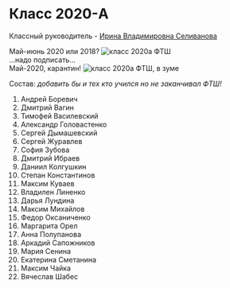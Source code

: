 <!--?title Класс 2020-A -->

# Класс 2020-A

Классный руководитель - [Ирина Владимировна Селиванова](/people/selivanova/index.html)

<div class="row">
  <div class="col-xl-6 col-sm-12 text-center">
    Май-июнь 2020 или 2018?
    <img src="https://pths-archive.github.io/static/img/classes/2020a/group-attestats.jpg" alt="класс 2020a ФТШ" class="full-width"/><br/>
    <span class="hint">...надо подписать...</span>
  </div>
  <div class="col-xl-6 col-sm-12 text-center">
    Май-2020, карантин!
    <img src="https://pths-archive.github.io/static/img/classes/2020a/group-zoom.jpg" alt="класс 2020a ФТШ, в зуме" class="full-width"/><br/>
  </div>
</div>

Состав: _добавить бы и тех кто учился но не заканчивал ФТШ!_

1. Андрей Боревич
1. Дмитрий Вагин
1. Тимофей Василевский
1. Александр Головастенко
1. Сергей Дымашевский
1. Сергей Журавлев
1. София Зубова
1. Дмитрий Ибраев
1. Даниил Колгушкин
1. Степан Константинов
1. Максим Куваев
1. Владилен Линенко
1. Дарья Лундина
1. Максим Михайлов
1. Федор Оксаниченко
1. Маргарита Орел
1. Анна Полупанова
1. Аркадий Сапожников
1. Мария Сенина
1. Екатерина Сметанина
1. Максим Чайка
1. Вячеслав Шабес
